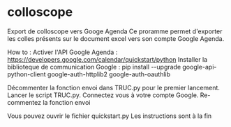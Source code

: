 # colloscope
Export de colloscope vers Googe Agenda
Ce proramme permet d'exporter les colles présents sur le document excel vers son compte Google Agenda.

How to :
Activer l'API Google Agenda :
  https://developers.google.com/calendar/quickstart/python
Installer la biblioteque de communication Google :
  pip install --upgrade google-api-python-client google-auth-httplib2 google-auth-oauthlib

Décommenter la fonction envoi dans TRUC.py pour le premier lancement.
Lancer le script TRUC.py.
Connectez vous à votre compte Google.
Re-commentez la fonction envoi

Vous pouvez ouvrir le fichier quickstart.py
Les instructions sont à la fin
